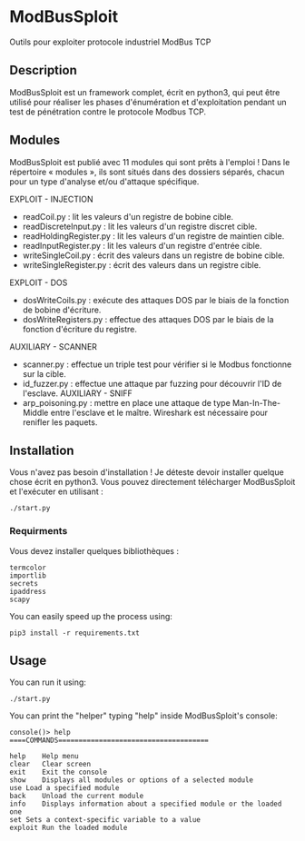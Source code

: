 # ModBusSploit
Outils pour exploiter protocole industriel ModBus TCP

## Description
ModBusSploit est un framework complet, écrit en python3, qui peut être utilisé pour réaliser les phases d'énumération et d'exploitation pendant un test de pénétration contre le protocole Modbus TCP.


## Modules
ModBusSploit est publié avec 11 modules qui sont prêts à l'emploi !
Dans le répertoire « modules », ils sont situés dans des dossiers séparés, chacun pour un type d'analyse et/ou d'attaque spécifique.

EXPLOIT - INJECTION
* readCoil.py : lit les valeurs d'un registre de bobine cible.
* readDiscreteInput.py : lit les valeurs d'un registre discret cible.
* readHoldingRegister.py : lit les valeurs d'un registre de maintien cible.  
* readInputRegister.py : lit les valeurs d'un registre d'entrée cible.
* writeSingleCoil.py : écrit des valeurs dans un registre de bobine cible.
* writeSingleRegister.py : écrit des valeurs dans un registre cible.

EXPLOIT - DOS
* dosWriteCoils.py : exécute des attaques DOS par le biais de la fonction de bobine d'écriture.
* dosWriteRegisters.py : effectue des attaques DOS par le biais de la fonction d'écriture du registre.

AUXILIARY - SCANNER
* scanner.py : effectue un triple test pour vérifier si le Modbus fonctionne sur la cible.
* id_fuzzer.py : effectue une attaque par fuzzing pour découvrir l'ID de l'esclave.
AUXILIARY - SNIFF
* arp_poisoning.py : mettre en place une attaque de type Man-In-The-Middle entre l'esclave et le maître. Wireshark est nécessaire pour renifler les paquets.

## Installation
Vous n'avez pas besoin d'installation ! Je déteste devoir installer quelque chose écrit en python3.
Vous pouvez directement télécharger ModBusSploit et l'exécuter en utilisant :
```
./start.py
```
### Requirments
Vous devez installer quelques bibliothèques :
```
termcolor
importlib
secrets
ipaddress
scapy
```
You can easily speed up the process using:
```
pip3 install -r requirements.txt
```

## Usage
You can run it using:
```
./start.py
```
You can print the "helper" typing "help" inside ModBusSploit's console:
```
console()> help
====COMMANDS=====================================

help	Help menu
clear	Clear screen
exit	Exit the console
show	Displays all modules or options of a selected module
use	Load a specified module
back	Unload the current module
info	Displays information about a specified module or the loaded one
set	Sets a context-specific variable to a value
exploit	Run the loaded module
```
